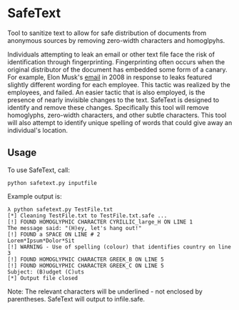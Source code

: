 # SafeText
Tool to sanitize text to allow for safe distribution of documents from anonymous sources by removing zero-width characters and homoglpyhs.

Individuals attempting to leak an email or other text file face the risk of identification through fingerprinting.
Fingerprinting often occurs when the original distributor of the document has embedded some form of a canary.
For example, Elon Musk's [email](https://web.archive.org/web/20131020092330/http://gawker.com/5164035/tesla-ceo-in-digital-witch-hunt) in 2008 in response to leaks featured slightly different 
wording for each employee. This tactic was realized by the employees, and failed. An easier
tactic that is also employed, is the presence of nearly invisible changes to the text. 
SafeText is designed to identify and remove these changes.
Specifically this tool will remove homoglyphs, zero-width characters, and other subtle characters.
This tool will also attempt to identify unique spelling of words that could give away an individual's location.

## Usage

To use SafeText, call:
```shell
python safetext.py inputfile
```
Example output is:
```shell
λ python safetext.py TestFile.txt
[*] Cleaning TestFile.txt to TestFile.txt.safe ...
[!] FOUND HOMOGLYPHIC CHARACTER CYRILLIC_large_H ON LINE 1
The message said: "(Н)ey, let's hang out!"
[!] FOUND a SPACE ON LINE # 2
Lorem*Ipsum*Dolor*Sit
[!] WARNING - Use of spelling (colour) that identifies country on line 3
[!] FOUND HOMOGLYPHIC CHARACTER GREEK_B ON LINE 5
[!] FOUND HOMOGLYPHIC CHARACTER GREEK_C ON LINE 5
Subject: (Β)udget (Ϲ)uts
[*] Output file closed

```
Note: The relevant characters will be underlined - not enclosed by parentheses. 
SafeText will output to infile.safe. 
